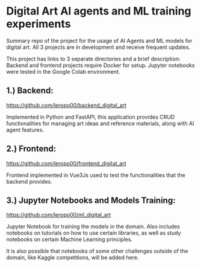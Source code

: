 # Digital Art AI agents and ML training experiments

Summary repo of the project for the usage of AI Agents and ML models for digital art.
All 3 projects are in development and receive frequent updates.

This project has links to 3 separate directories and a brief description:
Backend and frontend projects require Docker for setup.
Jupyter notebooks were tested in the Google Colab environment.

## 1.) Backend:
https://github.com/leropo00/backend_digital_art


Implemented in Python and FastAPI, this application provides CRUD functionalities for managing art ideas and reference materials, along with AI agent features.


## 2.) Frontend:
https://github.com/leropo00/frontend_digital_art

Frontend implemented in Vue3Js used to test the functionalities that the backend provides.


## 3.) Jupyter Notebooks and Models Training:
https://github.com/leropo00/ml_digital_art


Jupyter Notebook for training the models in the domain.
Also includes notebooks on tutorials on how to use certain libraries,
as well as study notebooks on certain Machine Learning principles.

It is also possible that notebooks of some other challenges outside of the domain, like Kaggle competitions, will be added here.
